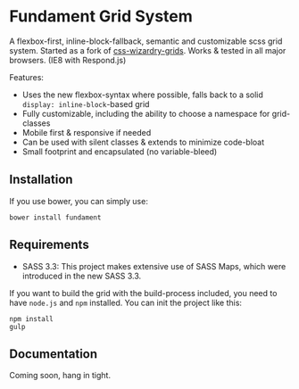 # Fundament Grid System

A flexbox-first, inline-block-fallback, semantic and customizable scss grid system. Started as a fork of [css-wizardry-grids](https://github.com/csswizardry/csswizardry-grids). Works & tested in all major browsers. (IE8 with Respond.js)

Features:

 - Uses the new flexbox-syntax where possible, falls back to a solid `display: inline-block`-based grid
 - Fully customizable, including the ability to choose a namespace for grid-classes
 - Mobile first & responsive if needed
 - Can be used with silent classes & extends to minimize code-bloat
 - Small footprint and encapsulated (no variable-bleed)

## Installation

If you use bower, you can simply use:

```
bower install fundament
```

## Requirements

 - SASS 3.3: This project makes extensive use of SASS Maps, which were introduced in the new SASS 3.3.

If you want to build the grid with the build-process included, you need to have `node.js` and `npm` installed. You can init the project like this:

```
npm install
gulp
```

## Documentation

Coming soon, hang in tight.